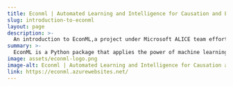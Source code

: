 ```yaml
---
title: Econml | Automated Learning and Intelligence for Causation and Economics
slug: introduction-to-econml
layout: page
description: >-
  An introduction to EconML,a project under Microsoft ALICE team effort to direct Artificial Intelligence towards economic decision making. We are building tools that combine state-of-the-art machine learning with econometrics – the measurement of economic systems — in order to bring automation to economic decision making. The heart of this project is a striving to measure causation: if you want to understand or make policy decisions in a complex economy, you need to know why the system moves the way it does.
summary: >-
  EconML is a Python package that applies the power of machine learning techniques to estimate individualized causal responses from observational or experimental data. The suite of estimation methods provided in EconML represents the latest advances in causal machine learning. By incorporating individual machine learning steps into interpretable causal models, these methods improve the reliability of what-if predictions and make causal analysis quicker and easier for a broad set of users.
image: assets/econml-logo.png
image-alt: Econml | Automated Learning and Intelligence for Causation and Economics
link: https://econml.azurewebsites.net/
---
```



